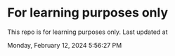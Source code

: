 # For learning purposes only
This repo is for learning purposes only.
Last updated at

Monday, February 12, 2024 5:56:27 PM

